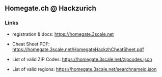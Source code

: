 ## Homegate.ch @ Hackzurich


### Links

* registration & docs: https://homegate.3scale.net

* Cheat Sheet PDF: https://homegate.3scale.net/HomegateHackzhCheatSheet.pdf

* List of valid ZIP Codes: https://homegate.3scale.net/zipcodes.json

* List of valid regions: https://homegate.3scale.net/searchnameid.json


